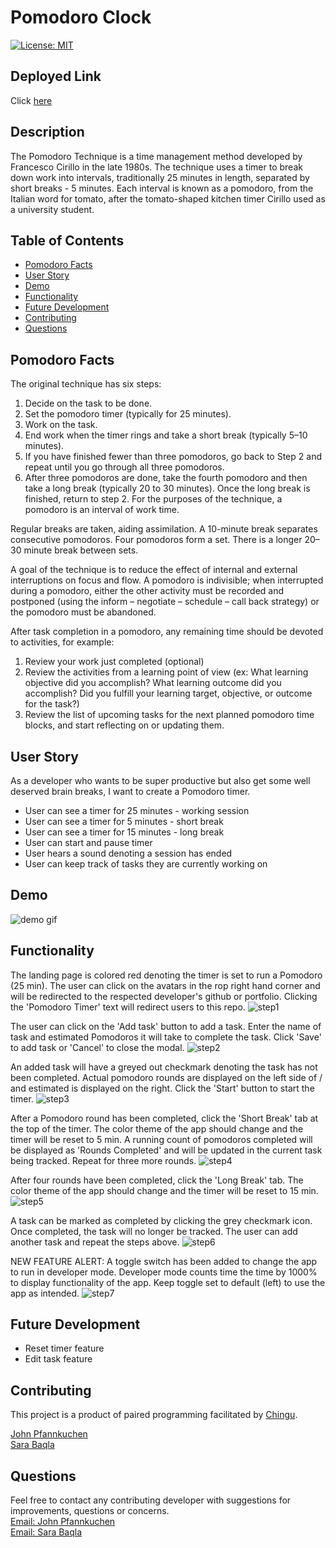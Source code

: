 # Pomodoro Clock

[![License: MIT](https://img.shields.io/badge/License-MIT-yellow.svg)](https://opensource.org/licenses/MIT)

## Deployed Link

Click [here](https://missatrox44.github.io/pomodoro-clock/)

## Description

The Pomodoro Technique is a time management method developed by Francesco Cirillo in the late 1980s. The technique uses a timer to break down work into intervals, traditionally 25 minutes in length, separated by short breaks - 5 minutes. Each interval is known as a pomodoro, from the Italian word for tomato, after the tomato-shaped kitchen timer Cirillo used as a university student.

## Table of Contents

- [Pomodoro Facts](#pomodoro-facts)
- [User Story](#user-story)
- [Demo](#demo)
- [Functionality](#functionality)
- [Future Development](#future-development)
- [Contributing](#contributing)
- [Questions](#questions)

## Pomodoro Facts

The original technique has six steps:

1. Decide on the task to be done.
2. Set the pomodoro timer (typically for 25 minutes).
3. Work on the task.
4. End work when the timer rings and take a short break (typically 5–10 minutes).
5. If you have finished fewer than three pomodoros, go back to Step 2 and repeat until you go through all three pomodoros.
6. After three pomodoros are done, take the fourth pomodoro and then take a long break (typically 20 to 30 minutes). Once the long break is finished, return to step 2.
   For the purposes of the technique, a pomodoro is an interval of work time.

Regular breaks are taken, aiding assimilation. A 10-minute break separates consecutive pomodoros. Four pomodoros form a set. There is a longer 20–30 minute break between sets.

A goal of the technique is to reduce the effect of internal and external interruptions on focus and flow. A pomodoro is indivisible; when interrupted during a pomodoro, either the other activity must be recorded and postponed (using the inform – negotiate – schedule – call back strategy) or the pomodoro must be abandoned.

After task completion in a pomodoro, any remaining time should be devoted to activities, for example:

1. Review your work just completed (optional)
2. Review the activities from a learning point of view (ex: What learning objective did you accomplish? What learning outcome did you accomplish? Did you fulfill your learning target, objective, or outcome for the task?)
3. Review the list of upcoming tasks for the next planned pomodoro time blocks, and start reflecting on or updating them.

## User Story

As a developer who wants to be super productive but also get some well deserved brain breaks, I want to create a Pomodoro timer.

- User can see a timer for 25 minutes - working session
- User can see a timer for 5 minutes - short break
- User can see a timer for 15 minutes - long break
- User can start and pause timer
- User hears a sound denoting a session has ended
- User can keep track of tasks they are currently working on

## Demo

![demo gif](./imgs/demo.gif)

## Functionality
The landing page is colored red denoting the timer is set to run a Pomodoro (25 min). The user can click on the avatars in the rop right hand corner and will be redirected to the respected developer's github or portfolio. Clicking the 'Pomodoro Timer' text will redirect users to this repo.
![step1](./imgs/step1.png)

The user can click on the 'Add task' button to add a task. Enter the name of task and estimated Pomodoros it will take to complete the task. Click 'Save' to add task or 'Cancel' to close the modal.
![step2](./imgs/step2.png)

An added task will have a greyed out checkmark denoting the task has not been completed. Actual pomodoro rounds are displayed on the left side of / and estimated is displayed on the right. Click the 'Start' button to start the timer.
![step3](./imgs/step3.png)

After a Pomodoro round has been completed, click the 'Short Break' tab at the top of the timer. The color theme of the app should change and the timer will be reset to 5 min. A running count of pomodoros completed will be displayed as 'Rounds Completed' and will be updated in the current task being tracked. Repeat for three more rounds.
![step4](./imgs/step4.png)

After four rounds have been completed, click the 'Long Break' tab. The color theme of the app should change and the timer will be reset to 15 min.
![step5](./imgs/step5.png)

A task can be marked as completed by clicking the grey checkmark icon. Once completed, the task will no longer be tracked. The user can add another task and repeat the steps above.
![step6](./imgs/step6.png)


NEW FEATURE ALERT: A toggle switch has been added to change the app to run in developer mode. Developer mode counts time the time by 1000% to display functionality of the app. Keep toggle set to default (left) to use the app as intended.
![step7](./imgs/step7.png)

## Future Development
- Reset timer feature
- Edit task feature

## Contributing

This project is a product of paired programming facilitated by [Chingu](https://www.chingu.io/).

[John Pfannkuchen](https://github.com/animatefire)
<br/>
[Sara Baqla](https://github.com/missatrox44)

## Questions

Feel free to contact any contributing developer with suggestions for improvements, questions or concerns.
<br />
[Email: John Pfannkuchen](mailto:johnpfannkuchen@gmail.com) <br>
[Email: Sara Baqla](mailto:missatrox44@gmail.com)
